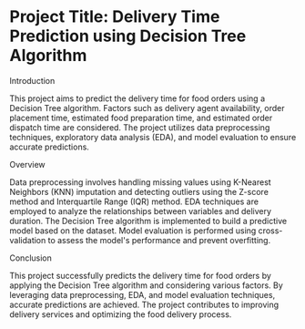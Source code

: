 # Project Title: Delivery Time Prediction using Decision Tree Algorithm

Introduction

This project aims to predict the delivery time for food orders using a Decision Tree algorithm. Factors such as delivery agent availability, order placement time, estimated food preparation time, and estimated order dispatch time are considered. The project utilizes data preprocessing techniques, exploratory data analysis (EDA), and model evaluation to ensure accurate predictions.

Overview

Data preprocessing involves handling missing values using K-Nearest Neighbors (KNN) imputation and detecting outliers using the Z-score method and Interquartile Range (IQR) method. EDA techniques are employed to analyze the relationships between variables and delivery duration. The Decision Tree algorithm is implemented to build a predictive model based on the dataset. Model evaluation is performed using cross-validation to assess the model's performance and prevent overfitting.

Conclusion

This project successfully predicts the delivery time for food orders by applying the Decision Tree algorithm and considering various factors. By leveraging data preprocessing, EDA, and model evaluation techniques, accurate predictions are achieved. The project contributes to improving delivery services and optimizing the food delivery process.





